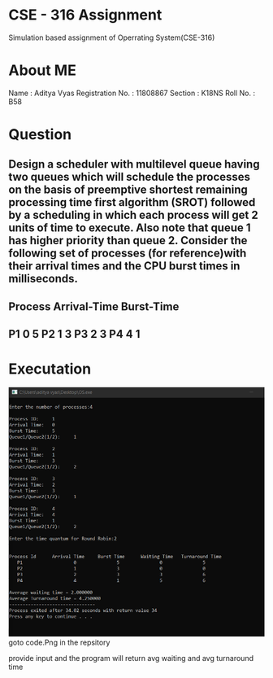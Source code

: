 # CSE - 316 Assignment
Simulation based assignment of Operrating System(CSE-316)
# About ME
Name : Aditya Vyas
Registration No. : 11808867
Section : K18NS
Roll No. : B58
# Question
Design a scheduler with multilevel queue having two queues which will schedule the processes on
the basis of  preemptive shortest remaining processing time first algorithm (SROT) followed by
a scheduling in which each process will get 2 units of time to execute. Also note that queue 1
has higher priority than queue 2.  Consider the following set of processes (for reference)with
their arrival times and the CPU burst times in milliseconds.
-------------------------------------
Process  Arrival-Time   Burst-Time
-------------------------------------
P1             0      	       5
P2             1               3
P3             2               3
P4             4               1
-------------------------------------
# Executation
![](code.png) goto code.Png in the repsitory

provide input and the program will return avg waiting and avg turnaround time
